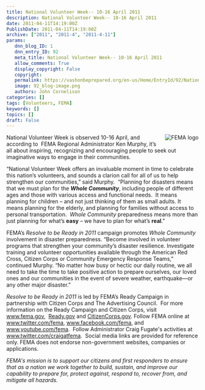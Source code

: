 ```yaml
---
title: National Volunteer Week-- 10-16 April 2011
description: National Volunteer Week-- 10-16 April 2011
date: 2011-04-11T14:19:00Z
PublishDate: 2011-04-11T14:19:00Z
archive: ["2011", "2011-4", "2011-4-11"]
params:
   dnn_blog_ID: 1
   dnn_entry_ID: 92
   meta_title: National Volunteer Week-- 10-16 April 2011
   allow_comments: True
   display_copyright: False
   copyright: 
   permalink: https://vashonbeprepared.org/en-us/Home/EntryId/92/National-Volunteer-Week-10-16-April-2011
   image: 92_blog-image.png
   authors: John Cornelison
categories: []
tags: [Volunteers, FEMA]
keywords: []
topics: []
draft: False
---
```


<p><a href="http://www.fema.gov"><img border="0" alt="FEMA logo" align="right" style="margin: 0px 0px 6px 6px; display: inline; float: right" src="http://www.fema.gov/img/fema_logo_small.png" /></a>National Volunteer Week is observed 10-16 April, and according to&#160; FEMA Regional Administrator Ken Murphy, it’s all about inspiring, recognizing and encouraging people to seek out imaginative ways to engage in their communities.</p>
<p>“National Volunteer Week offers an invaluable moment in time to celebrate this nation’s volunteers, and sounds a clarion call for all of us to help strengthen our communities,” said Murphy.&#160; “Planning for disasters means that we must plan for the <strong><em>Whole Community</em></strong>, including people of different ages and those with various access and functional needs.&#160; It means planning for children – and not just thinking of them as small adults. It means planning for the elderly, and planning for families without access to personal transportation.&#160; <em>Whole Community</em> preparedness means more than just planning for what’s <strong>easy</strong> – we have to plan for what’s <strong>real</strong>.”</p>
<p>FEMA’s <em>Resolve to be Ready in 2011</em> campaign promotes <em>Whole Community</em> involvement in disaster preparedness. “Become involved in volunteer programs that strengthen your community’s disaster resilience. Investigate training and volunteer opportunities available through the American Red Cross, Citizen Corps or Community Emergency Response Teams,” continued Murphy. “No matter how busy or hectic our daily routine, we all need to take the time to take positive action to prepare ourselves, our loved ones and our communities in the event of severe weather, earthquake—or any other major disaster.”</p>
<p><em>Resolve to be Ready in 2011</em> is led by FEMA’s Ready Campaign in partnership with Citizen Corps and The Advertising Council.&#160; For more information on the Ready Campaign and Citizen Corps, visit&#160; <a href="http://www.fema.gov/">www.fema.gov</a>,&#160; <a href="http://www.ready.gov">Ready.gov</a> and <a href="http://www.citizencorps.gov">CitizenCorps.gov</a>. Follow FEMA online at <a href="http://www.fema.gov/goodbye/goodbye.jsp?url=http://www.twitter.com/fema">www.twitter.com/fema</a>, <a href="http://www.fema.gov/goodbye/goodbye.jsp?url=http://www.facebook.com/fema">www.facebook.com/fema</a>, and <a href="http://www.fema.gov/goodbye/goodbye.jsp?url=http://www.youtube.com/fema">www.youtube.com/fema</a>.&#160; Follow Administrator Craig Fugate's activities at <a href="http://www.fema.gov/goodbye/goodbye.jsp?url=http://www.twitter.com/craigatfema">www.twitter.com/craigatfema</a>.&#160; Social media links are provided for reference only. FEMA does not endorse non-government websites, companies or applications.</p>
<p><em>FEMA's mission is to support our citizens and first responders to ensure that as a nation we work together to build, sustain, and improve our capability to prepare for, protect against, respond to, recover from, and mitigate all hazards.</em></p>

